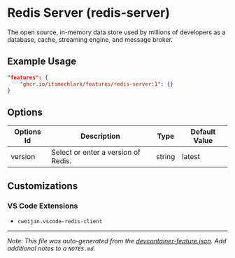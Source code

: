 
# Redis Server (redis-server)

The open source, in-memory data store used by millions of developers as a database, cache, streaming engine, and message broker.

## Example Usage

```json
"features": {
    "ghcr.io/itsmechlark/features/redis-server:1": {}
}
```

## Options

| Options Id | Description | Type | Default Value |
|-----|-----|-----|-----|
| version | Select or enter a version of Redis. | string | latest |

## Customizations

### VS Code Extensions

- `cweijan.vscode-redis-client`



---

_Note: This file was auto-generated from the [devcontainer-feature.json](devcontainer-feature.json).  Add additional notes to a `NOTES.md`._
